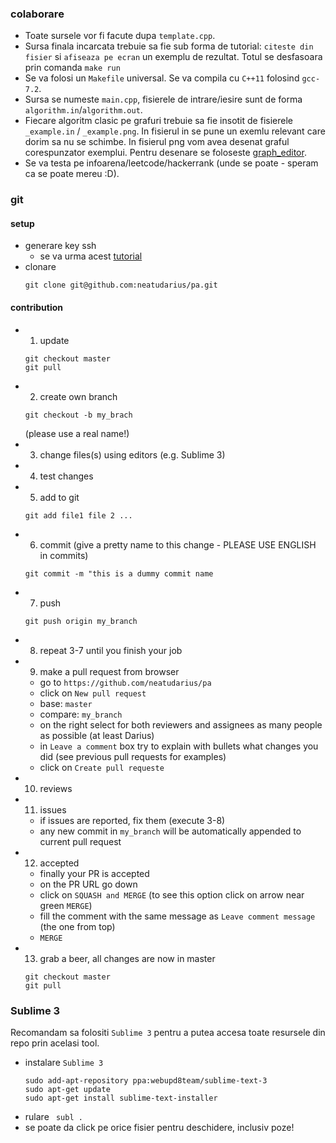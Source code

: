 ### colaborare
 - Toate sursele vor fi facute dupa `template.cpp`. 
 - Sursa finala incarcata trebuie sa fie sub forma de tutorial: `citeste din fisier` si `afiseaza pe ecran`
un exemplu de rezultat. Totul se desfasoara prin comanda `make run`
 - Se va folosi un `Makefile` universal. Se va compila cu `C++11` folosind `gcc-7.2`.
 - Sursa se numeste `main.cpp`, fisierele de intrare/iesire sunt de forma `algorithm.in`/`algorithm.out`.
 - Fiecare algoritm clasic pe grafuri trebuie sa fie insotit de fisierele `_example.in` / `_example.png`. In fisierul in se pune un exemlu relevant care dorim sa nu se schimbe. In fisierul png vom avea desenat graful corespunzator exemplui. Pentru desenare se foloseste [graph_editor](https://csacademy.com/app/graph_editor/).
 - Se va testa pe infoarena/leetcode/hackerrank (unde se poate - speram ca se poate mereu :D).

### git
#### setup
 - generare key ssh
    - se va urma acest [tutorial](https://help.github.com/articles/generating-a-new-ssh-key-and-adding-it-to-the-ssh-agent/)
 - clonare
   ```
   git clone git@github.com:neatudarius/pa.git
   ```
#### contribution
 - 1. update
   ```
   git checkout master
   git pull
   ```
 - 2. create own branch
   ```
   git checkout -b my_brach
   ```
   (please use a real name!)
 - 3. change files(s) using editors (e.g. Sublime 3)
 - 4. test changes
 - 5. add to git
   ```
   git add file1 file 2 ...
   ```
 - 6. commit (give a pretty name to this change - PLEASE USE ENGLISH in commits)
   ```
   git commit -m "this is a dummy commit name
   ```
 - 7. push
   ```
   git push origin my_branch
   ```
 - 8. repeat 3-7 until you finish  your job
 - 9. make a pull request from browser
   - go to `https://github.com/neatudarius/pa`
   - click on `New pull request`
   - base: `master`
   - compare: `my_branch`
   - on the right select for both reviewers and assignees as many people as possible (at least Darius)
   - in `Leave a comment` box try to explain with bullets what changes you did (see previous pull requests for examples)
   - click on `Create pull requeste`
 - 10. reviews
 - 11. issues
   - if issues are reported, fix them (execute 3-8)
   - any new commit in `my_branch` will be automatically appended to current pull request
 - 12. accepted
   - finally your PR is accepted
   - on the PR URL go down
   - click on `SQUASH and MERGE` (to see this option click on arrow near green `MERGE`)
   - fill the comment with the same message as `Leave comment message` (the one from top)
   - `MERGE`
 - 13. grab a beer, all changes are now in master
   ```
   git checkout master
   git pull
   ```

### Sublime 3
Recomandam sa folositi `Sublime 3` pentru a putea accesa toate resursele din repo prin acelasi tool.

 - instalare `Sublime 3`
   ```
   sudo add-apt-repository ppa:webupd8team/sublime-text-3
   sudo apt-get update
   sudo apt-get install sublime-text-installer
   ```
 - rulare
  ` subl .`
 - se poate da click pe orice fisier pentru deschidere, inclusiv poze!
